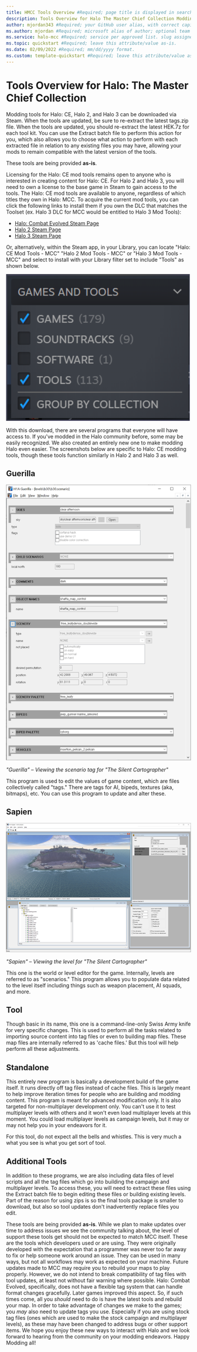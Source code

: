 ```yaml
---
title: HMCC Tools Overview #Required; page title is displayed in search results. Include the brand.
description: Tools Overview for Halo The Master Chief Collection Modding Documentation. #Required; article description that is displayed in search results. 
author: mjordan343 #Required; your GitHub user alias, with correct capitalization.
ms.author: mjordan #Required; microsoft alias of author; optional team alias.
ms.service: halo-mcc #Required; service per approved list. slug assigned by ACOM.
ms.topic: quickstart #Required; leave this attribute/value as-is.
ms.date: 02/09/2022 #Required; mm/dd/yyyy format.
ms.custom: template-quickstart #Required; leave this attribute/value as-is.
---
```


# Tools Overview for Halo: The Master Chief Collection
Modding tools for Halo: CE, Halo 2, and Halo 3 can be downloaded via Steam. When the tools are updated, be sure to re-extract the latest tags.zip file.  When the tools are updated, you should re-extract the latest HEK.7z for each tool kit. You can use the Extract batch file to perform this action for you, which also allows you to choose what action to perform with each extracted file in relation to any existing files you may have, allowing your mods to remain compatible with the latest version of the tools. 

These tools are being provided **as-is**.

Licensing for the Halo: CE mod tools remains open to anyone who is interested in creating content for Halo: CE. For Halo 2 and Halo 3, you will need to own a license to the base game in Steam to gain access to the tools. The Halo: CE mod tools are available to anyone, regardless of which titles they own in Halo: MCC. To acquire the current mod tools, you can click the following links to install them if you own the DLC that matches the Toolset (ex. Halo 3 DLC for MCC would be entitled to Halo 3 Mod Tools):

- [Halo: Combat Evolved Steam Page](https://store.steampowered.com/app/1532190)
- [Halo 2 Steam Page](https://store.steampowered.com/app/1613450)
- [Halo 3 Steam Page](https://store.steampowered.com/app/1695791)

Or, alternatively, within the Steam app, in your Library, you can locate "Halo: CE Mod Tools - MCC" "Halo 2 Mod Tools - MCC" or "Halo 3 Mod Tools - MCC" and select to install with your Library filter set to include "Tools" as shown below.

![Steam Library Tools Filters Options.](./media/steamLibraryTools.png)

With this download, there are several programs that everyone will have access to. If you've modded in the Halo community before, some may be easily recognized. We also created an entirely new one to make modding Halo even easier. The screenshots below are specific to Halo: CE modding tools, though these tools function similarly in Halo 2 and Halo 3 as well.

## Guerilla
![View of the scenario tag for "The Silent Cartographer" in the Guerilla tool](./media/guerillaSilentCartographer.png)

*"Guerilla" – Viewing the scenario tag for "The Silent Cartographer"*

This program is used to edit the values of game content, which are files collectively called "tags." There are tags for AI, bipeds, textures (aka, bitmaps), etc. You can use this program to update and alter these.

## Sapien
![View of the level "The Silent Cartographer" in the Sapien tool](./media/sapienSilentCartographer.png)

*"Sapien" – Viewing the level for "The Silent Cartographer"*

This one is the world or level editor for the game. Internally, levels are referred to as "scenarios." This program allows you to populate data related to the level itself including things such as weapon placement, AI squads, and more.

## Tool
Though basic in its name, this one is a command-line-only Swiss Army knife for very specific changes. This is used to perform all the tasks related to importing source content into tag files or even to building map files. These map files are internally referred to as 'cache files.' But this tool will help perform all these adjustments.

## Standalone
This entirely new program is basically a development build of the game itself. It runs directly off tag files instead of cache files. This is largely meant to help improve iteration times for people who are building and modding content. This program is meant for advanced modification only. It is also targeted for non-multiplayer development only. You can't use it to test multiplayer levels with others and it won't even load multiplayer levels at this moment. You could load multiplayer levels as campaign levels, but it may or may not help you in your endeavors for it.

For this tool, do not expect all the bells and whistles. This is very much a what you see is what you get sort of tool.

## Additional Tools
In addition to these programs, we are also including data files of level scripts and all the tag files which go into building the campaign and multiplayer levels. To access these, you will need to extract these files using the Extract batch file to begin editing these files or building existing levels. Part of the reason for using zips is so the final tools package is smaller to download, but also so tool updates don't inadvertently replace files you edit.

These tools are being provided **as-is**. While we plan to make updates over time to address issues we see the community talking about, the level of support these tools get should not be expected to match MCC itself. These are the tools which developers used or are using. They were originally developed with the expectation that a programmer was never too far away to fix or help someone work around an issue. They can be used in many ways, but not all workflows may work as expected on your machine. Future updates made to MCC may require you to rebuild your maps to play properly. However, we do not intend to break compatibility of tag files with tool updates, at least not without fair warning where possible. Halo: Combat Evolved, specifically, does not have a flexible tag system that can handle format changes gracefully. Later games improved this aspect. So, if such times come, all you *should* need to do is have the latest tools and rebuild your map. In order to take advantage of changes we make to the games; you *may* also need to update tags you use. Especially if you are using stock tag files (ones which are used to make the stock campaign and multiplayer levels), as these may have been changed to address bugs or other support items. We hope you enjoy these new ways to interact with Halo and we look forward to hearing from the community on your modding endeavors. Happy Modding all!
